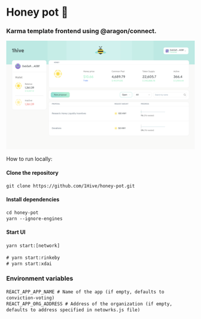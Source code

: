 # Honey pot :honey_pot:

### Karma template frontend using @aragon/connect.

<a href="https://1hive.org/#/"><img src="docs/assets/screenshot.png" /></a>

How to run locally:

#### Clone the repository
```
git clone https://github.com/1Hive/honey-pot.git
```

#### Install dependencies
```
cd honey-pot
yarn --ignore-engines
```

#### Start UI
```
yarn start:[network]

# yarn start:rinkeby
# yarn start:xdai
```

### Environment variables


```
REACT_APP_APP_NAME # Name of the app (if empty, defaults to conviction-voting)
REACT_APP_ORG_ADDRESS # Address of the organization (if empty, defaults to address specified in netowrks.js file)
```
